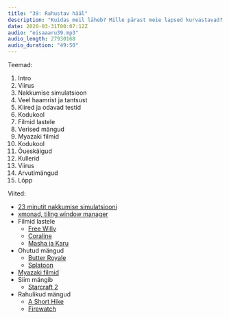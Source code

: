 ```yaml
---
title: "39: Rahustav hääl"
description: "Kuidas meil läheb? Mille pärast meie lapsed kurvastavad? Millistes arvutimängudes pole verd?"
date: 2020-03-31T00:07:12Z
audio: "eisaaaru39.mp3"
audio_length: 27930168
audio_duration: "49:50"
---
```

Teemad:

  1. Intro
  2. Viirus
  3. Nakkumise simulatsioon
  4. Veel haamrist ja tantsust
  5. Kiired ja odavad testid
  6. Kodukool
  7. Filmid lastele
  8. Verised mängud
  9. Myazaki filmid
  10. Kodukool
  11. Õueskäigud
  12. Kullerid
  13. Viirus
  14. Arvutimängud
  15. Lõpp

Viited:

*   [23 minutit nakkumise simulatsiooni](https://youtu.be/gxAaO2rsdIs)
*   [xmonad, tiling window manager](https://xmonad.org)
*   Filmid lastele
    *   [Free Willy](https://en.wikipedia.org/wiki/Free_Willy)
    *   [Coraline](https://en.wikipedia.org/wiki/Coraline_(film))
    *   [Masha ja Karu](https://en.wikipedia.org/wiki/Masha_and_the_Bear)
*   Ohutud mängud
    *   [Butter Royale](https://apps.apple.com/us/app/butter-royale/id1464623715)
    *   [Splatoon](https://en.wikipedia.org/wiki/Splatoon)
*   [Myazaki filmid](https://en.wikipedia.org/wiki/List_of_works_by_Hayao_Miyazaki)
*   Siim mängib
    *   [Starcraft 2](https://en.wikipedia.org/wiki/StarCraft_II:_Wings_of_Liberty)
*   Rahulikud mängud
    *   [A Short Hike](https://en.wikipedia.org/wiki/A_Short_Hike)
    *   [Firewatch](https://www.firewatchgame.com)

